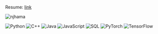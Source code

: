 Resume: [link](https://njhama.github.io/resume/)
<p align="left">
  <img src="https://komarev.com/ghpvc/?username=njhama&label=Profile%20views&color=ff69b4&style=flat" alt="njhama" />
</p>


![Python](https://cdn.jsdelivr.net/gh/devicons/devicon/icons/python/python-original.svg)
![C++](https://cdn.jsdelivr.net/gh/devicons/devicon/icons/cplusplus/cplusplus-original.svg)
![Java](https://cdn.jsdelivr.net/gh/devicons/devicon/icons/java/java-original.svg)
![JavaScript](https://cdn.jsdelivr.net/gh/devicons/devicon/icons/javascript/javascript-original.svg)
![SQL](https://cdn.jsdelivr.net/gh/devicons/devicon/icons/mysql/mysql-original.svg)
![PyTorch](https://cdn.jsdelivr.net/gh/devicons/devicon/icons/pytorch/pytorch-original.svg)
![TensorFlow](https://cdn.jsdelivr.net/gh/devicons/devicon/icons/tensorflow/tensorflow-original.svg)
